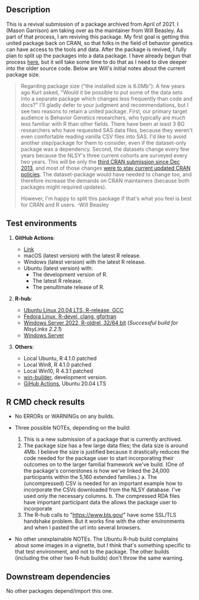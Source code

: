 Description
-----------------------------------------------

This is a revival submission of a package archived from April of 2021. I (Mason Garrison) am taking over as the maintainer from Will Beasley. As part of that process, I am reviving this package. My first goal is getting this united package back on CRAN, so that folks in the field of behavior genetics can have access to the tools and data. After the package is revived, I fully plan to split up the packages into a data package. I have already begun that process [here](https://github.com/R-Computing-Lab/NlsyLinksData), but it will take some time to do that as I need to dive deeper into the older source code. Below are Will's initial notes about the current package size.


> Regarding package size ("the installed size is 6.0Mb"): A few years ago Kurt asked, "Would it be possible to put some of the data sets into a separate package which changes less frequently than code and docs?" I'll gladly defer to your judgment and recommendations, but I see two reasons to retain a united package.  First, our primary target audience is Behavior Genetics researchers, who typically are much less familiar with R than other fields.  There have been at least 3 BG researchers who have requested SAS data files, because they weren't even comfortable reading vanilla CSV files into SAS.  I'd like to avoid another step/package for them to consider, even if the dataset-only package was a dependency.  Second, the datasets change every few years because the NLSY's three current cohorts are surveyed every two years.  This will be only the [third CRAN submission since Dec 2013](https://cran.rstudio.com/src/contrib/Archive/NlsyLinks/), and most of those changes [were to stay current updated CRAN policies](https://cran.rstudio.com/web/packages/NlsyLinks/NEWS).  The dataset-package would have needed to change too, and therefore increase the demands on CRAN maintainers (because both packages might required updates).
>
> However, I'm happy to split this package if that's what you feel is best for CRAN and R users.  -Will Beasley

Test environments
-----------------------------------------------

1. **GitHub Actions**:  
    - [Link](https://github.com/nlsy-links/NlsyLinks/actions/runs/6187596399)
    - macOS (latest version) with the latest R release.
    - Windows (latest version) with the latest R release.
    - Ubuntu (latest version) with:
        - The development version of R.
        - The latest R release.
        - The penultimate release of R.

2. **R-hub**:
    - [Ubuntu Linux 20.04 LTS, R-release, GCC](https://builder.r-hub.io/status/NlsyLinks_2.0.9.9001.tar.gz-af51fce5ccb14c11a0e6052ff081ed80)
    - [Fedora Linux, R-devel, clang, gfortran](https://builder.r-hub.io/status/NlsyLinks_2.0.9.9001.tar.gz-356245764a0544d892f40e076b7e60c8)
    - [Windows Server 2022, R-oldrel, 32/64 bit](https://builder.r-hub.io/status/NlsyLinks_2.2.1.tar.gz-63181f5449e4894d43178e22a7287300) (*Successful build for NlsyLinks 2.2.1*)
    - [Windows Server](https://builder.r-hub.io/status/NlsyLinks_2.0.9.9001.tar.gz-00b649ba8e9e4b34ad6362d81e6cd0b0)

3. **Others**:
    - Local Ubuntu, R 4.1.0 patched
    - Local Win8, R 4.1.0 patched
    - Local Win10, R 4.3.1 patched
    - [win-builder](https://win-builder.r-project.org/NgcbF52Z5bOZ/00check.log), development version.
    - [GiHub Actions](https://github.com/OuhscBbmc/REDCapR/actions), Ubuntu 20.04 LTS

R CMD check results
-----------------------------------------------

* No ERRORs or WARNINGs on any builds.

* Three possible NOTEs, depending on the build:
    1. This is a new submission of a package that is currently archived.
    2. The package size has a few large data files; the data size is around 4Mb.  I believe the size is justified because it drastically reduces the code needed for the package user to start incorporating their outcomes on to the larger familial framework we've build.  (One of the package's cornerstones is how we've linked the 24,000 participants within the 5,160 extended families.)
        a. The (uncompressed) CSV is needed for an important example how to incorporate the CSVs downloaded from the NLSY database.  I've used only the necessary columns.
        b. The compressed RDA files have important participant data the allows the package user to incorporate
    3. The R-hub calls to "https://www.bls.gov/" have some SSL/TLS handshake problem.  But it works fine with the other environments and when I pasted the url into several browsers.
    
* No other unexplainable NOTEs.  The Ubuntu R-hub build complains about some images in a vignette, but I think that's something specific to that test environment, and not to the package.  The other builds (including the other two R-hub builds) don't throw the same warning.

Downstream dependencies
-----------------------------------------------
No other packages depend/import this one.
